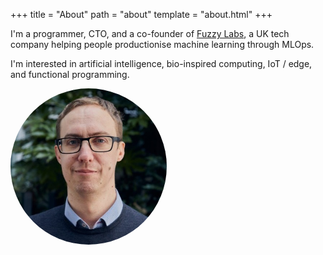 +++
title = "About"
path = "about"
template = "about.html"
+++

I'm a programmer, CTO, and a co-founder of <a href="https://fuzzylabs.ai">Fuzzy Labs</a>, a UK tech company helping people productionise machine learning through MLOps.

I'm interested in artificial intelligence, bio-inspired computing, IoT / edge, and functional programming.

<img src="matt-squire.jpg" alt="Matt Squire photo" style="border-radius: 50%; max-width: 250px">
